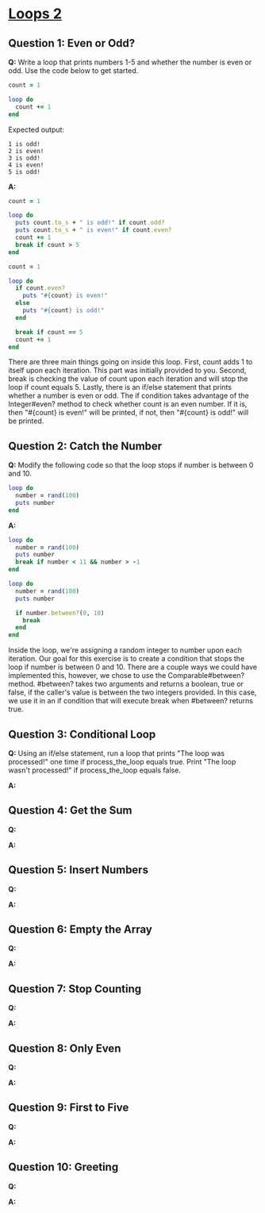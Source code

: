 # [Loops 2](https://launchschool.com/exercise_sets/7d22644c)

## Question 1: Even or Odd?

**Q:** Write a loop that prints numbers 1-5 and whether the number is even or odd. Use the code below to get started.

```ruby
count = 1

loop do
  count += 1
end
```

Expected output:

```
1 is odd!
2 is even!
3 is odd!
4 is even!
5 is odd!
```

**A:**

```ruby
count = 1

loop do
  puts count.to_s + " is odd!" if count.odd?
  puts count.to_s + " is even!" if count.even?
  count += 1
  break if count > 5
end
```

```ruby
count = 1

loop do
  if count.even?
    puts "#{count} is even!"
  else
    puts "#{count} is odd!"
  end

  break if count == 5
  count += 1
end
```

There are three main things going on inside this loop. First, count adds 1 to itself upon each iteration. This part was initially provided to you. Second, break is checking the value of count upon each iteration and will stop the loop if count equals 5. Lastly, there is an if/else statement that prints whether a number is even or odd. The if condition takes advantage of the Integer#even? method to check whether count is an even number. If it is, then "#{count} is even!" will be printed, if not, then "#{count} is odd!" will be printed.

## Question 2: Catch the Number
  
**Q:** Modify the following code so that the loop stops if number is between 0 and 10.

```ruby
loop do
  number = rand(100)
  puts number
end
```

**A:**

```ruby
loop do
  number = rand(100)
  puts number
  break if number < 11 && number > -1
end
```

```ruby
loop do
  number = rand(100)
  puts number

  if number.between?(0, 10)
    break
  end
end
```

Inside the loop, we're assigning a random integer to number upon each iteration. Our goal for this exercise is to create a condition that stops the loop if number is between 0 and 10. There are a couple ways we could have implemented this, however, we chose to use the Comparable#between? method. #between? takes two arguments and returns a boolean, true or false, if the caller's value is between the two integers provided. In this case, we use it in an if condition that will execute break when #between? returns true.

## Question 3: Conditional Loop

**Q:** Using an if/else statement, run a loop that prints "The loop was processed!" one time if process_the_loop equals true. Print "The loop wasn't processed!" if process_the_loop equals false.

**A:**


## Question 4: Get the Sum

**Q:**

**A:**


## Question 5: Insert Numbers

**Q:**

**A:**


## Question 6: Empty the Array

**Q:**

**A:**

## Question 7: Stop Counting

**Q:**

**A:**


## Question 8: Only Even

**Q:**

**A:**

## Question 9: First to Five

**Q:**

**A:**


## Question 10: Greeting

**Q:**

**A:**
